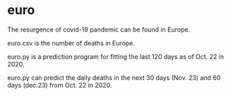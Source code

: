 # euro
The resurgence of covid-19 pandemic can be found in Europe.

euro.csv is the number of deaths in Europe.

euro.py is a prediction program for fitting the last 120 days as of Oct. 22 in 2020.

euro.py can predict the daily deaths in the next 30 days (Nov. 23) and 60 days (dec.23) from Oct. 22 in 2020.
